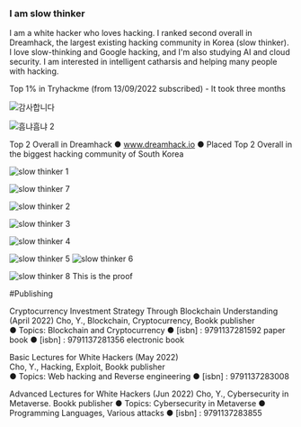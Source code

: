 ### I am slow thinker 

I am a white hacker who loves hacking. I ranked second overall in Dreamhack, the largest existing hacking community in Korea (slow thinker). 
I love slow-thinking and Google hacking, and I'm also studying AI and cloud security. 
I am interested in intelligent catharsis and helping many people with hacking.

Top 1% in Tryhackme  (from 13/09/2022 subscribed) - It took three months

![감사합니다](https://user-images.githubusercontent.com/80503808/209420491-1fe43bac-48ed-4172-83b1-813f39018193.png)

![흠냐흠냐 2](https://user-images.githubusercontent.com/80503808/206689129-3304745d-19bd-4f12-95ab-3f5871f6c93c.png)

Top 2 Overall in Dreamhack 
● www.dreamhack.io
● Placed Top 2 Overall in the biggest hacking community of South Korea

![slow thinker 1](https://user-images.githubusercontent.com/80503808/203473666-0c37d1c3-2b01-4541-bb5b-49c11e8f05fd.png)

![slow thinker 7](https://user-images.githubusercontent.com/80503808/203473694-7788aa37-2448-4e54-ab08-5fb8b3a2acce.png)

![slow thinker 2](https://user-images.githubusercontent.com/80503808/203473672-3a0d6f1d-dcf9-48bf-9a0a-95193c2839a1.png)

![slow thinker 3](https://user-images.githubusercontent.com/80503808/203473700-c6848c61-546c-4f40-9089-7b45ebde5f86.png)

![slow thinker 4](https://user-images.githubusercontent.com/80503808/203473709-5073afce-567b-4028-8209-098455f33bc6.png)

![slow thinker 5](https://user-images.githubusercontent.com/80503808/203473720-c97a32ac-5aae-4870-ab88-b3ec952ee595.png)
![slow thinker 6](https://user-images.githubusercontent.com/80503808/203473732-956ea42d-7546-493c-9ff4-67c836180b36.png)

![slow thinker 8](https://user-images.githubusercontent.com/80503808/203473770-a70ca04b-2f49-4fa6-8165-0034be9a2cd7.png)
This is the proof


#Publishing

Cryptocurrency Investment Strategy Through Blockchain Understanding (April 2022)
Cho, Y., Blockchain, Cryptocurrency, Bookk publisher    
● Topics: Blockchain and Cryptocurrency
● [isbn] : 9791137281592  paper book
● [isbn] : 9791137281356  electronic book


Basic Lectures for White Hackers (May 2022)  
Cho, Y., Hacking, Exploit, Bookk publisher    
● Topics: Web hacking and Reverse engineering 
● [isbn] : 9791137283008  


Advanced Lectures for White Hackers (Jun 2022)
Cho, Y., Cybersecurity in Metaverse. Bookk publisher
● Topics: Cybersecurity in Metaverse
● Programming Languages, Various attacks
● [isbn] : 9791137283855


<!--
**hero-rq/hero-rq** is a ✨ _special_ ✨ repository because its `README.md` (this file) appears on your GitHub profile.
